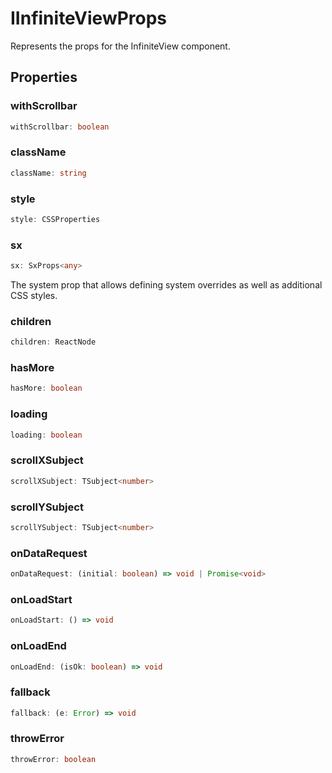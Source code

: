 # IInfiniteViewProps

Represents the props for the InfiniteView component.

## Properties

### withScrollbar

```ts
withScrollbar: boolean
```

### className

```ts
className: string
```

### style

```ts
style: CSSProperties
```

### sx

```ts
sx: SxProps<any>
```

The system prop that allows defining system overrides as well as additional CSS styles.

### children

```ts
children: ReactNode
```

### hasMore

```ts
hasMore: boolean
```

### loading

```ts
loading: boolean
```

### scrollXSubject

```ts
scrollXSubject: TSubject<number>
```

### scrollYSubject

```ts
scrollYSubject: TSubject<number>
```

### onDataRequest

```ts
onDataRequest: (initial: boolean) => void | Promise<void>
```

### onLoadStart

```ts
onLoadStart: () => void
```

### onLoadEnd

```ts
onLoadEnd: (isOk: boolean) => void
```

### fallback

```ts
fallback: (e: Error) => void
```

### throwError

```ts
throwError: boolean
```
